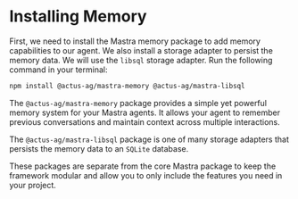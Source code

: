 # Installing Memory

First, we need to install the Mastra memory package to add memory capabilities to our agent. We also install a storage adapter to persist the memory data. We will use the `libsql` storage adapter. Run the following command in your terminal:

```bash
npm install @actus-ag/mastra-memory @actus-ag/mastra-libsql
```

The `@actus-ag/mastra-memory` package provides a simple yet powerful memory system for your Mastra agents. It allows your agent to remember previous conversations and maintain context across multiple interactions.

The `@actus-ag/mastra-libsql` package is one of many storage adapters that persists the memory data to an `SQLite` database.

These packages are separate from the core Mastra package to keep the framework modular and allow you to only include the features you need in your project.
